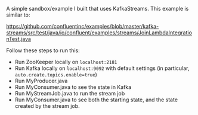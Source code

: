 A simple sandbox/example I built that uses KafkaStreams. This example is similar to:


  https://github.com/confluentinc/examples/blob/master/kafka-streams/src/test/java/io/confluent/examples/streams/JoinLambdaIntegrationTest.java

Follow these steps to run this:

 * Run ZooKeeper locally on `localhost:2181`
 * Run Kafka locally on `localhost:9092` with default settings (in particular, `auto.create.topics.enable=true`)
 * Run MyProducer.java
 * Run MyConsumer.java to see the state in Kafka
 * Run MyStreamJob.java to run the stream job
 * Run MyConsumer.java to see both the starting state, and the state created by the stream job.
